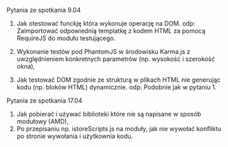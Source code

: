 Pytania ze spotkania 9.04

1. Jak otestować funckję która wykonuje operację na DOM.
odp: Zaimportować odpowiednią templatkę z kodem HTML za pomocą RequireJS do modułu testującego.

2. Wykonanie testów pod PhantomJS w środowisku Karma.js z uwzględnieniem konkretnych parametrów (np. wysokość i szerokość okna),

3. Jak testować DOM zgodnie ze strukturą w plikach HTML nie generując kodu (np. bloków HTML) dynamicznie.
odp: Podobnie jak w pytaniu 1.


Pytania ze spotkania 17.04

1. Jak pobierać i używać biblioteki które nie są napisane w sposób modułowy (AMD),
2. Po przepisaniu np. istoreScripts.js na moduły, jak nie wywołać konfliktu po stronie wywołania i użytkownia kodu.